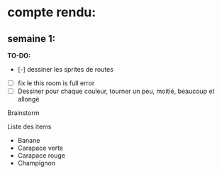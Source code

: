 
# compte rendu:
## semaine 1:
**TO-DO:**
- [-] dessiner les sprites de routes
- [ ] fix le this room is full error
- [ ] Dessiner pour chaque couleur, tourner un peu, moitié, beaucoup et allongé

Brainstorm

Liste des items
- Banane
- Carapace verte
- Carapace rouge
- Champignon
